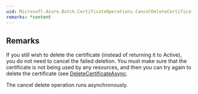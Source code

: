 ```yaml
---  
uid: Microsoft.Azure.Batch.CertificateOperations.CancelDeleteCertificateAsync(System.String,System.String,System.Collections.Generic.IEnumerable{Microsoft.Azure.Batch.BatchClientBehavior},System.Threading.CancellationToken)  
remarks: *content  
---  
```

  
## Remarks  
 If you still wish to delete the certificate (instead of returning it to Active), you do not need to cancel             the failed deletion. You must make sure that the certificate is not being used by any resources, and then you             can try again to delete the certificate (see [DeleteCertificateAsync](assetId:///M:Microsoft.Azure.Batch.CertificateOperations.DeleteCertificateAsync(System.String,System.String,System.Collections.Generic.IEnumerable{Microsoft.Azure.Batch.BatchClientBehavior},System.Threading.CancellationToken)?qualifyHint=False&autoUpgrade=True).  
  
 The cancel delete operation runs asynchronously.